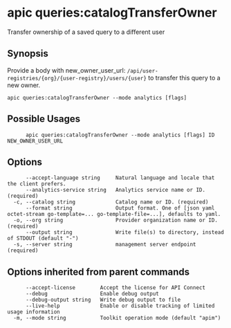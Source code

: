 # apic queries:catalogTransferOwner

Transfer ownership of a saved query to a different user

## Synopsis

Provide a body with new_owner_user_url: `/api/user-registries/{org}/{user-registry}/users/{user}` to transfer this query to a new owner.

```
apic queries:catalogTransferOwner --mode analytics [flags]
```

## Possible Usages

```
      apic queries:catalogTransferOwner --mode analytics [flags] ID NEW_OWNER_USER_URL
```

## Options

```
      --accept-language string     Natural language and locale that the client prefers.
      --analytics-service string   Analytics service name or ID. (required)
  -c, --catalog string             Catalog name or ID. (required)
      --format string              Output format. One of [json yaml octet-stream go-template=... go-template-file=...], defaults to yaml.
  -o, --org string                 Provider organization name or ID. (required)
      --output string              Write file(s) to directory, instead of STDOUT (default "-")
  -s, --server string              management server endpoint (required)
```

## Options inherited from parent commands

```
      --accept-license        Accept the license for API Connect
      --debug                 Enable debug output
      --debug-output string   Write debug output to file
      --live-help             Enable or disable tracking of limited usage information
  -m, --mode string           Toolkit operation mode (default "apim")
```
